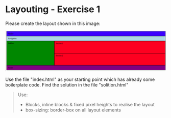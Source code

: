 # Layouting - Exercise 1

Please create the layout shown in this image:

![alt text](layout-semantic-elements.png "Logo Title Text 1")

Use the file "index.html" as your starting point which has already some boilerplate code.
Find the solution in the file "solition.html"

> Use:
> - Blocks, inline blocks & fixed pixel heights to realise the layout
> - box-sizing: border-box on all layout elements
